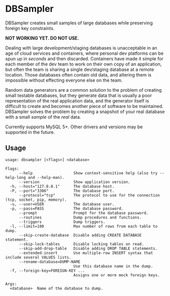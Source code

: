 DBSampler
=========
DBSampler creates small samples of large databases while preserving foreign key constraints.

**NOT WORKING YET. DO NOT USE.**

Dealing with large development/staging databases is unacceptable in an age of cloud services and containers, where personal dev platforms can be spun up in _seconds_ and then discarded. Containers have made it simple for each member of the dev team to work on their own copy of an application, but often the team is sharing a single dev/staging database at a remote location. Those databases often contain old data, and altering them is impossible without effecting everyone else on the team.

Random data generators are a common solution to the problem of creating small testable databases, but they generate data that is usually a poor representation of the real application data, and the generator itself is difficult to create and becomes another piece of software to be maintained. DBSampler solves the problem by creating a snapshot of your real database with a small _sample_ of the _real_ data.

Currently supports MySQL 5+. Other drivers and versions may be supported in the future.

## Usage
```
usage: dbsampler [<flags>] <database>

Flags:
      --help                  Show context-sensitive help (also try --help-long and --help-man).
      --version               Show application version.
  -h, --host="127.0.0.1"      The database host.
  -P, --port="3306"           The database port.
      --protocol="tcp"        The protocol to use for the connection (tcp, socket, pip, memory).
  -u, --user=USER             The database user.
  -p, --pass=PASS             The database password.
      --prompt                Prompt for the database password.
      --routines              Dump procedures and functions.
      --triggers              Dump triggers.
  -l, --limit=100             Max number of rows from each table to dump.
      --skip-create-database  Disable adding CREATE DATABASE statement.
      --skip-lock-tables      Disable locking tables on read.
      --skip-add-drop-table   Disable adding DROP TABLE statements.
      --extended-insert       Use multiple-row INSERT syntax that include several VALUES lists.
      --rename-database=DUMP-NAME  
                              Use this database name in the dump.
  -f, --foreign-key=FOREIGN-KEY ...  
                              Assigns one or more mock foreign keys.

Args:
  <database>  Name of the database to dump.

```
